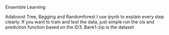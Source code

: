 Ensemble Learning

Adaboost Tree, Bagging and Randomforest
I use ipynb to explain every step clearly. 
If you want to train and test the data, just simple run the cls and prediction function based on the ID3.
Bank1-zip is the dataset
